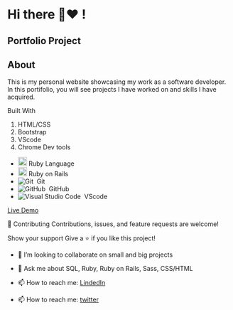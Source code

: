 # __Hi there 👋:heart: !__

## Portfolio Project

## About

This is my personal website showcasing my work as a software developer. In this portifolio, you will see projects I have worked on and skills I have acquired.

 Built With

1. HTML/CSS
2. Bootstrap
3. VScode
4. Chrome Dev tools

- <code><img height="20" src="https://www.ruby-lang.org/images/header-ruby-logo.png"></code> Ruby Language <br>
-  <code><img height="20" src="https://rubyonrails.org/images/rails-logo.svg"></code> Ruby on Rails <br>
- ![Git](https://img.shields.io/badge/-Git-05122A?style=flat&logo=git)&nbsp; Git<br>
- ![GitHub](https://img.shields.io/badge/-GitHub-05122A?style=flat&logo=github)&nbsp; GitHub<br>
- ![Visual Studio Code](https://img.shields.io/badge/-Visual%20Studio%20Code-05122A?style=flat&logo=visual-studio-code&logoColor=007ACC)&nbsp; VScode

[Live Demo](https://elishak.netlify.app/)

🤝 Contributing
Contributions, issues, and feature requests are welcome!

Show your support
Give a ⭐️ if you like this project!

- 👯 I’m looking to collaborate on small and big projects
- 💬 Ask me about SQL, Ruby, Ruby on Rails, Sass, CSS/HTML
- 📫 How to reach me: [LindedIn](https://www.linkedin.com/in/elisha-kyakopo/)

- 📫 How to reach me: [twitter](@elisha1k)
